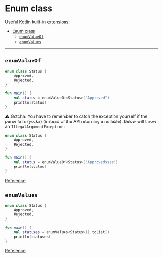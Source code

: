 # Enum class

Useful Kotlin built-in extensions:
- [Enum class](#enum-class)
  - [`enumValueOf`](#enumvalueof)
  - [`enumValues`](#enumvalues)

---

## `enumValueOf`


```kotlin
enum class Status {
    Approved,
    Rejected,
}

fun main() {
    val status = enumValueOf<Status>("Approved")
    println(status)
}
```

⚠️ Gotcha: You have to remember to catch the exception yourself if the parse fails (yucks) (instead of the API returning a nullable). Below will throw an `IllegalArgumentException`:

```kotlin
enum class Status {
    Approved,
    Rejected,
}

fun main() {
    val status = enumValueOf<Status>("Approvedssss")
    println(status)
}
```

[Reference](https://kotlinlang.org/api/latest/jvm/stdlib/kotlin/enum-value-of.html)


## `enumValues`

```kotlin
enum class Status {
    Approved,
    Rejected,
}

fun main() {
    val statuses = enumValues<Status>().toList()
    println(statuses)
}
```

[Reference](https://kotlinlang.org/api/latest/jvm/stdlib/kotlin/enum-values.html)
